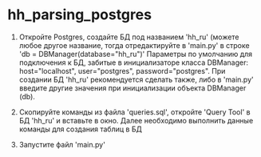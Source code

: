 # hh_parsing_postgres
1) Откройте Postgres, создайте БД под названием 'hh_ru' (можете любое другое название, тогда отредактируйте в 'main.py' в строке 'db = DBManager(database="hh_ru")'
Параметры по умолчанию для подключения к БД, забитые в инициализаторе класса DBManager: host="localhost", user="postgres", password="postgres". При создании БД 'hh_ru' рекомендуется сделать также,
либо в 'main.py' введите другие значения при инициализации объекта DBManager (db).

2) Скопируйте команды из файла 'queries.sql', откройте 'Query Tool' в БД 'hh_ru' и вставьте в окно. Далее необходимо выполнить данные команды для создания таблиц в БД

3) Запустите файл 'main.py'
